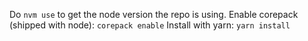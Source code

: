 Do `nvm use` to get the node version the repo is using.
Enable corepack (shipped with node): `corepack enable`
Install with yarn: `yarn install`
